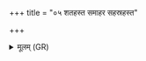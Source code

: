 +++
title = "०५ शतहस्त समाहर सहस्रहस्त"

+++
<details><summary>मूलम् (GR)</summary>

शतहस्त समाहर  
सहस्रहस्त सं किर ।  
यथेह स्फातिर् आयति  
कृतस्य कार्यस्य च ॥
</details>